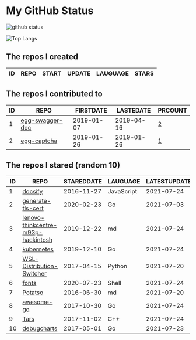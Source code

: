 # My GitHub Status

<img src="https://github-readme-stats-1.yihong0618.vercel.app/api?username=jc-lathander&show_icons=true&&&hide_title=true&count_private=true" alt="github status" />

![Top Langs](https://github-readme-stats-1.yihong0618.vercel.app/api/top-langs/?username=jc-lathander&layout=compact)

<!--START_SECTION:my_github-->
## The repos I created
| ID | REPO | START | UPDATE | LAUGUAGE | STARS |
|----|------|-------|--------|----------|-------|

## The repos I contributed to
| ID |                                REPO                                | FIRSTDATE  | LASTEDATE  |                                          PRCOUNT                                           |
|----|--------------------------------------------------------------------|------------|------------|--------------------------------------------------------------------------------------------|
|  1 | [egg-swagger-doc](https://github.com/Yanshijie-EL/egg-swagger-doc) | 2019-01-07 | 2019-04-16 | [2](https://github.com/Yanshijie-EL/egg-swagger-doc/pulls?q=is%3Apr+author%3Ajc-lathander) |
|  2 | [egg-captcha](https://github.com/Raoul1996/egg-captcha)            | 2019-01-26 | 2019-01-26 | [1](https://github.com/Raoul1996/egg-captcha/pulls?q=is%3Apr+author%3Ajc-lathander)        |

## The repos I stared (random 10)
| ID |                                                 REPO                                                  | STAREDDATE |  LAUGUAGE  | LATESTUPDATE |
|----|-------------------------------------------------------------------------------------------------------|------------|------------|--------------|
|  1 | [docsify](https://github.com/docsifyjs/docsify)                                                       | 2016-11-27 | JavaScript | 2021-07-24   |
|  2 | [generate-tls-cert](https://github.com/Shyp/generate-tls-cert)                                        | 2020-02-23 | Go         | 2021-07-03   |
|  3 | [lenovo-thinkcentre-m93p-hackintosh](https://github.com/mingcheng/lenovo-thinkcentre-m93p-hackintosh) | 2019-12-22 | md         | 2021-07-24   |
|  4 | [kubernetes](https://github.com/kubernetes/kubernetes)                                                | 2019-12-10 | Go         | 2021-07-24   |
|  5 | [WSL-Distribution-Switcher](https://github.com/RoliSoft/WSL-Distribution-Switcher)                    | 2017-04-15 | Python     | 2021-07-20   |
|  6 | [fonts](https://github.com/powerline/fonts)                                                           | 2020-07-23 | Shell      | 2021-07-24   |
|  7 | [Potatso](https://github.com/icodesign/Potatso)                                                       | 2016-06-30 | md         | 2021-07-20   |
|  8 | [awesome-go](https://github.com/avelino/awesome-go)                                                   | 2017-10-30 | Go         | 2021-07-24   |
|  9 | [Tars](https://github.com/TarsCloud/Tars)                                                             | 2017-11-02 | C++        | 2021-07-24   |
| 10 | [debugcharts](https://github.com/mkevac/debugcharts)                                                  | 2017-05-01 | Go         | 2021-07-23   |

<!--END_SECTION:my_github-->
